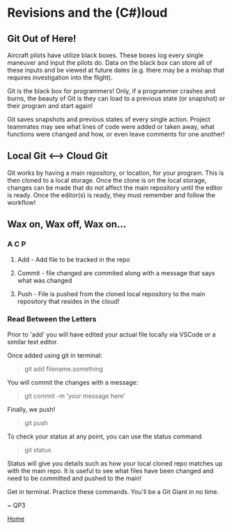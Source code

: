 # Revisions and the (C#)loud

## Git Out of Here!

Aircraft pilots have utilize black boxes.  These boxes log every single maneuver and input the pilots do.  Data on the black box can store all of these inputs and be viewed at future dates (e.g. there may be a mishap that requires investigation into the flight).

Git is the black box for programmers!  Only, if a programmer crashes and burns, the beauty of Git is they can load to a previous state (or snapshot) or their program and start again!  

Git saves snapshots and previous states of every single action.  Project teammates may see what lines of code were added or taken away, what functions were changed and how, or even leave comments for one another!


## Local Git <--> Cloud Git

Git works by having a main repository, or location, for your program.  This is then cloned to a local storage.  Once the clone is on the local storage, changes can be made that do not affect the main repository until the editor is ready.  Once the editor(s) is ready, they must remember and follow the workflow!

## Wax on, Wax off, Wax on...

### A C P 

1. Add - Add file to be tracked in the repo

2. Commit - file changed are commited along with a message that says what was changed

3. Push - File is pushed from the cloned local repository to the main repository that resides in the cloud!

### Read Between the Letters

Prior to 'add' you will have edited your actual file locally via VSCode or a similar text editor.  

Once added using git in terminal:

> git add filename.something

You will commit the changes with a message:

> git commit -m 'your message here'

Finally, we push!

>git push

To check your status at any point, you can use the status command

> git status

Status will give you details such as how your local cloned repo matches up with the main repo.  It is useful to see what files have been changed and need to be committed and pushed to the main!


Get in terminal.  Practice these commands. You'll be a Git Giant in no time. 


~ QP3

[Home](README.md)